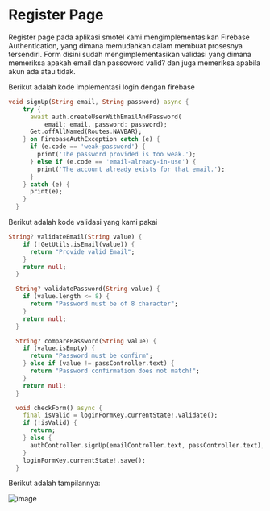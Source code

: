 # Register Page
Register page pada aplikasi smotel kami mengimplementasikan Firebase Authentication, yang dimana memudahkan dalam membuat prosesnya tersendiri. Form disini sudah mengimplementasikan validasi yang dimana memeriksa apakah email dan passoword valid? dan juga memeriksa apabila akun ada atau tidak.

Berikut adalah kode implementasi login dengan firebase
```dart
void signUp(String email, String password) async {
    try {
      await auth.createUserWithEmailAndPassword(
          email: email, password: password);
      Get.offAllNamed(Routes.NAVBAR);
    } on FirebaseAuthException catch (e) {
      if (e.code == 'weak-password') {
        print('The password provided is too weak.');
      } else if (e.code == 'email-already-in-use') {
        print('The account already exists for that email.');
      }
    } catch (e) {
      print(e);
    }
  }
```

Berikut adalah kode validasi yang kami pakai
```dart
String? validateEmail(String value) {
    if (!GetUtils.isEmail(value)) {
      return "Provide valid Email";
    }
    return null;
  }

  String? validatePassword(String value) {
    if (value.length <= 8) {
      return "Password must be of 8 character";
    }
    return null;
  }

  String? comparePassword(String value) {
    if (value.isEmpty) {
      return "Password must be confirm";
    } else if (value != passController.text) {
      return "Password confirmation does not match!";
    }
    return null;
  }

  void checkForm() async {
    final isValid = loginFormKey.currentState!.validate();
    if (!isValid) {
      return;
    } else {
      authController.signUp(emailController.text, passController.text);
    }
    loginFormKey.currentState!.save();
  }
```

Berikut adalah tampilannya:

![image](https://user-images.githubusercontent.com/57904667/144208849-f7c8a0b7-1e8b-4ef1-a440-c20fa5e9a2ff.png)
